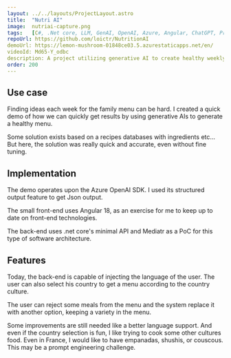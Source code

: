 ```yaml
---
layout: ../../layouts/ProjectLayout.astro
title:  "Nutri AI"
image:  nutriai-capture.png
tags:   [C#, .Net core, LLM, GenAI, OpenAI, Azure, Angular, ChatGPT, Prompt engineering]
repoUrl: https://github.com/loictr/NutritionAI
demoUrl: https://lemon-mushroom-01848ce03.5.azurestaticapps.net/en/
videoId: Md65-Y_odbc
description: A project utilizing generative AI to create healthy weekly menus. Users can reject meals, and receive alternative suggestions.
order: 200
---
```


## Use case

Finding ideas each week for the family menu can be hard. I created a quick demo of how we can quickly get results by using generative AIs to generate a healthy menu.

Some solution exists based on a recipes databases with ingredients etc... But here, the solution was really quick and accurate, even without fine tuning.

## Implementation

The demo operates upon the Azure OpenAI SDK. I used its structured output feature to get Json output.

The small front-end uses Angular 18, as an exercise for me to keep up to date on front-end technologies.

The back-end uses .net core's minimal API and Mediatr as a PoC for this type of software architecture.

## Features

Today, the back-end is capable of injecting  the language of the user. The user can also select his country to get a menu according to the country culture.

The user can reject some meals from the menu and the system replace it with another option, keeping a variety in the menu.

Some improvements are still needed like a better language support. And even if the country selection is fun, I like trying to cook some other cultures food. Even in France, I would like to have empanadas, shushis, or couscous. This may be a prompt engineering challenge.
